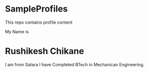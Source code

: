 # SampleProfiles
This repo contains profile content


My Name is <h1>Rushikesh Chikane</h1>

I am from Satara 
I have Completed BTech in Mechanican Engineering.



